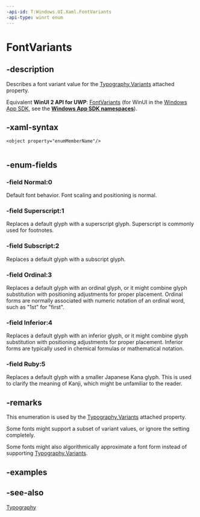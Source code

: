 ```yaml
---
-api-id: T:Windows.UI.Xaml.FontVariants
-api-type: winrt enum
---
```


<!-- Enumeration syntax
public enum Windows.UI.Xaml.FontVariants : int
-->

# FontVariants

## -description

Describes a font variant value for the [Typography.Variants](/uwp/api/windows.ui.xaml.documents.typography.variants) attached property.

Equivalent **WinUI 2 API for UWP**: [FontVariants](/windows/winui/api/microsoft.ui.xaml.fontvariants) (for WinUI in the [Windows App SDK](/windows/apps/windows-app-sdk/), see the **[Windows App SDK namespaces](/windows/windows-app-sdk/api/winrt/)**).

## -xaml-syntax
```xaml
<object property="enumMemberName"/>
 
```

## -enum-fields

### -field Normal:0

Default font behavior. Font scaling and positioning is normal.

### -field Superscript:1

Replaces a default glyph with a superscript glyph. Superscript is commonly used for footnotes.

### -field Subscript:2

Replaces a default glyph with a subscript glyph.

### -field Ordinal:3

Replaces a default glyph with an ordinal glyph, or it might combine glyph substitution with positioning adjustments for proper placement. Ordinal forms are normally associated with numeric notation of an ordinal word, such as "1st" for "first".

### -field Inferior:4

Replaces a default glyph with an inferior glyph, or it might combine glyph substitution with positioning adjustments for proper placement. Inferior forms are typically used in chemical formulas or mathematical notation.

### -field Ruby:5

Replaces a default glyph with a smaller Japanese Kana glyph. This is used to clarify the meaning of Kanji, which might be unfamiliar to the reader.

## -remarks

This enumeration is used by the [Typography.Variants](/uwp/api/windows.ui.xaml.documents.typography.variants) attached property.

Some fonts might support a subset of variant values, or ignore the setting completely.

Some fonts might also algorithmically approximate a font form instead of supporting [Typography.Variants](/uwp/api/windows.ui.xaml.documents.typography.variants). 

## -examples

## -see-also

[Typography](../windows.ui.xaml.documents/typography.md)
